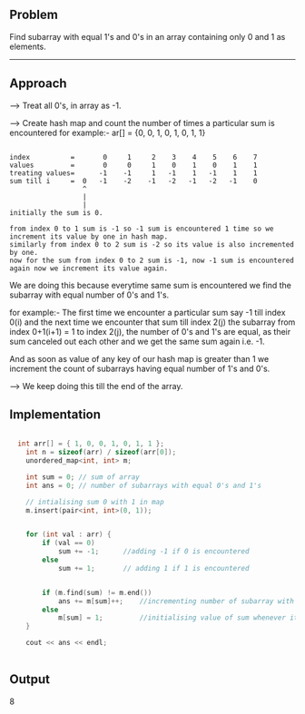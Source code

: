 ## Problem

  Find subarray with equal 1's and 0's in an array containing only 0 and 1 as elements.
  <hr> 

## Approach

--> Treat all 0's, in array  as -1.

--> Create hash map and count the number of times a particular sum is encountered for example:-
      ar[] = {0, 0, 1, 0, 1, 0, 1, 1}
      
      
 ```
 
 index          =       0     1     2    3    4    5    6    7  
 values         =       0     0     1    0    1    0    1    1  
 treating values=      -1    -1     1   -1    1   -1    1    1 
 sum till i     =  0   -1    -2    -1   -2   -1   -2   -1    0
                   ^
                   |
                   |
 initially the sum is 0.
 
 from index 0 to 1 sum is -1 so -1 sum is encountered 1 time so we increment its value by one in hash map.
 similarly from index 0 to 2 sum is -2 so its value is also incremented by one.
 now for the sum from index 0 to 2 sum is -1, now -1 sum is encountered again now we increment its value again.
 
 ```
 
 We are doing this because everytime same sum is encountered we find the subarray with equal number of 0's and 1's.
 
 for example:- 
        The first time we encounter a particular sum say -1 till index 0(i) and the next time we encounter that sum 
        till index 2(j) the subarray from index 0+1(i+1) = 1 to index 2(j), the number of 0's and 1's are equal,
        as their sum canceled out each other and we get the same sum again i.e. -1.
        
And as soon as value of any key of our hash map is greater than 1 we increment the count of subarrays having equal number of 1's and 0's.

--> We keep doing this till the end of the array.

## Implementation

```C++
  
  int arr[] = { 1, 0, 0, 1, 0, 1, 1 };
	int n = sizeof(arr) / sizeof(arr[0]);
	unordered_map<int, int> m;

	int sum = 0; // sum of array
	int ans = 0; // number of subarrays with equal 0's and 1's

	// intialising sum 0 with 1 in map
	m.insert(pair<int, int>(0, 1));


	for (int val : arr) {
		if (val == 0)
			sum += -1;      //adding -1 if 0 is encountered
		else
			sum += 1;       // adding 1 if 1 is encountered


		if (m.find(sum) != m.end())
			ans += m[sum]++;    //incrementing number of subarray with equal 1's and 0's
		else
			m[sum] = 1;         //initialising value of sum whenever it's encountered first time
	}

	cout << ans << endl;
  
```

## Output

8



